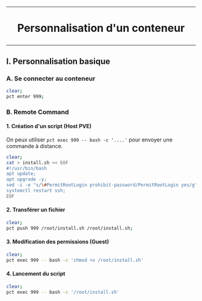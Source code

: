 ------------------------------------------------------------------------------------------------------
# <p align='center'> Personnalisation d'un conteneur </p>
------------------------------------------------------------------------------------------------------
## I. Personnalisation basique
### A. Se connecter au conteneur
```bash
clear;
pct enter 999;
```

### B. Remote Command
#### 1. Création d'un script (Host PVE)
On peux utiliser `pct exec 999 -- bash -c '....'` pour envoyer une commande à distance.
```bash
clear;
cat > install.sh << EOF
#!/usr/bin/bash
apt update;
apt upgrade -y;
sed -i -e "s/\#PermitRootLogin prohibit-password/PermitRootLogin yes/g" /etc/ssh/sshd_config;
systemctl restart ssh;
EOF
```

#### 2. Transférer un fichier
```bash
clear;
pct push 999 /root/install.sh /root/install.sh;
```

#### 3. Modification des permissions (Guest)
```bash
clear;
pct exec 999 -- bash -c 'chmod +x /root/install.sh'
```
#### 4. Lancement du script
```bash
clear;
pct exec 999 -- bash -c '/root/install.sh'
```
